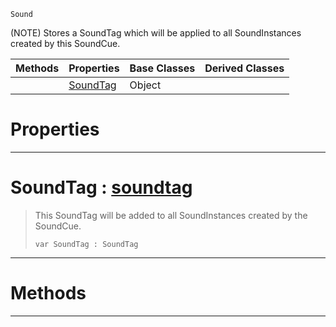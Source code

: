  `Sound`

(NOTE) Stores a SoundTag which will be applied to all SoundInstances created by this SoundCue.

|Methods|Properties|Base Classes|Derived Classes|
|---|---|---|---|
| |[ SoundTag](soundtagentry.md#soundtag-zilch-engine-doc)|Object| |


 #  Properties


---  
 #  SoundTag : [soundtag](soundtag.md)

> This SoundTag will be added to all SoundInstances created by the SoundCue.
> ```TS:Nada
> var SoundTag : SoundTag


---  
 #  Methods


---  
 

 